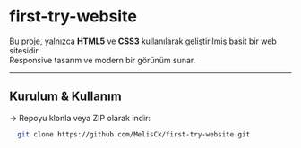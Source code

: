 # first-try-website

Bu proje, yalnızca **HTML5** ve **CSS3** kullanılarak geliştirilmiş basit bir web sitesidir.  
Responsive tasarım ve modern bir görünüm sunar.

---

## Kurulum & Kullanım

-> Repoyu klonla veya ZIP olarak indir:  
 ```bash 
   git clone https://github.com/MelisCk/first-try-website.git
